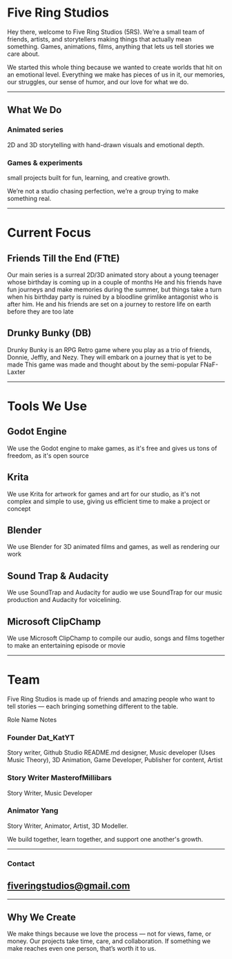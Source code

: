 # Five Ring Studios

Hey there, welcome to Five Ring Studios (5RS).
We’re a small team of friends, artists, and storytellers making things that actually mean something.
Games, animations, films, anything that lets us tell stories we care about.

We started this whole thing because we wanted to create worlds that hit on an emotional level.
Everything we make has pieces of us in it, our memories, our struggles, our sense of humor, and our love for what we do.


---

## What We Do

### Animated series 
2D and 3D storytelling with hand-drawn visuals and emotional depth.

### Games & experiments
small projects built for fun, learning, and creative growth.

We’re not a studio chasing perfection, we’re a group trying to make something real.


---

# Current Focus

## Friends Till the End (FTtE)

Our main series is a surreal 2D/3D animated story about a young teenager whose birthday is coming up in a couple of months 
He and his friends have fun journeys and make memories during the summer, but things take a turn when his birthday party is ruined
by a bloodline grimlike antagonist who is after him. He and his friends are set on a journey to restore life on earth before they are too late

## Drunky Bunky (DB)

Drunky Bunky is an RPG Retro game where you play as a trio of friends, Donnie, Jeffly, and Nezy. They will embark on a journey that is yet to be made
This game was made and thought about by the semi-popular FNaF-Laxter



---

# Tools We Use

## Godot Engine
We use the Godot engine to make games, as it's free and gives us tons of freedom, as it's open source

## Krita 
We use Krita for artwork for games and art for our studio, as it's not complex and simple to use, giving us efficient time to make a project or concept

## Blender 
We use Blender for 3D animated films and games, as well as rendering our work

## Sound Trap & Audacity
We use SoundTrap and Audacity for audio we use SoundTrap for our music production and Audacity for voicelining.

## Microsoft ClipChamp
We use Microsoft ClipChamp to compile our audio, songs and films together to make an entertaining episode or movie

---

# Team

Five Ring Studios is made up of friends and amazing people who want to tell stories — each bringing something different to the table.

Role Name Notes

### Founder Dat_KatYT
  Story writer, Github Studio README.md designer, Music developer (Uses Music Theory), 3D Animation, Game Developer, Publisher for content, Artist
### Story Writer MasterofMillibars
  Story Writer, Music Developer
### Animator Yang
  Story Writer, Animator, Artist, 3D Modeller.
  

We build together, learn together, and support one another's growth.


---

### Contact

## fiveringstudios@gmail.com



---
## Why We Create

We make things because we love the process — not for views, fame, or money.
Our projects take time, care, and collaboration.
If something we make reaches even one person, that’s worth it to us.
